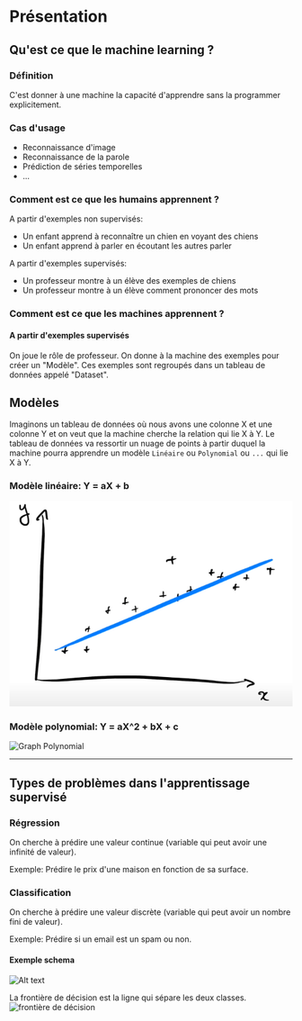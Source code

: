 # Présentation

## Qu'est ce que le machine learning ?

### Définition

C'est donner à une machine la capacité d'apprendre sans la programmer explicitement.

### Cas d'usage

- Reconnaissance d'image
- Reconnaissance de la parole
- Prédiction de séries temporelles
- ...

### Comment est ce que les humains apprennent ?

A partir d'exemples non supervisés:

- Un enfant apprend à reconnaître un chien en voyant des chiens
- Un enfant apprend à parler en écoutant les autres parler

A partir d'exemples supervisés:

- Un professeur montre à un élève des exemples de chiens
- Un professeur montre à un élève comment prononcer des mots

### Comment est ce que les machines apprennent ?

#### A partir d'exemples supervisés

On joue le rôle de professeur. On donne à la machine des exemples pour créer un "Modèle". Ces exemples sont regroupés dans un tableau de données appelé "Dataset".

## Modèles

Imaginons un tableau de données où nous avons une colonne X et une colonne Y et on veut que la machine cherche la relation qui lie X à Y.
Le tableau de données va ressortir un nuage de points à partir duquel la machine pourra apprendre un modèle `Linéaire` ou `Polynomial` ou `...` qui lie X à Y.

### Modèle linéaire: Y = aX + b

![Graph Linéaire](assets/images/présentation/graph_linéaire.png)

### Modèle polynomial: Y = aX^2 + bX + c

![Graph Polynomial](assets/images/présentation/graph_polynomial.png)

---

## Types de problèmes dans l'apprentissage supervisé

### Régression

On cherche à prédire une valeur continue (variable qui peut avoir une infinité de valeur).

Exemple: Prédire le prix d'une maison en fonction de sa surface.

### Classification

On cherche à prédire une valeur discrète (variable qui peut avoir un nombre fini de valeur).

Exemple: Prédire si un email est un spam ou non.

#### Exemple schema

![Alt text](assets/images/présentation/Schema_spam.png)

La frontière de décision est la ligne qui sépare les deux classes.
![frontière de décision](assets/images/présentation/Schema_spam_1.png)
